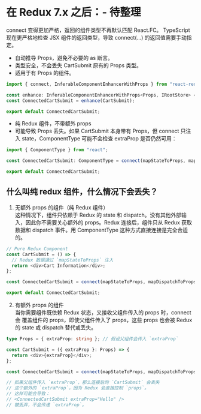 # 在 Redux 7.x 之后：- 待整理

connect 变得更加严格，返回的组件类型不再默认匹配 React.FC。
TypeScript 现在更严格地检查 JSX 组件的返回类型，导致 connect(...) 的返回值需要手动指定。


- 自动推导 Props，避免不必要的 as 断言。
- 类型安全，不会丢失 CartSubmit 原有的 Props 类型。
- 适用于有 Props 的组件。
```ts
import { connect, InferableComponentEnhancerWithProps } from "react-redux";

const enhance: InferableComponentEnhancerWithProps<Props, IRootStore> = connect(mapStateToProps, mapDispatchToProps);
const ConnectedCartSubmit = enhance(CartSubmit);

export default ConnectedCartSubmit;
```

- 纯 Redux 组件，不带额外 props
- 可能导致 Props 丢失。如果 CartSubmit 本身带有 Props，但 connect 只注入 state，ComponentType 可能不会检查 extraProp 是否仍然可用：
```ts
import { ComponentType } from "react";

const ConnectedCartSubmit: ComponentType = connect(mapStateToProps, mapDispatchToProps)(CartSubmit);

export default ConnectedCartSubmit;
```

## 什么叫纯 redux 组件，什么情况下会丢失？
1. 无额外 props 的组件（纯 Redux 组件）  
这种情况下，组件只依赖于 Redux 的 state 和 dispatch。没有其他外部输入，因此你不需要关心额外的 props。Redux 连接后，组件只从 Redux 获取数据和 dispatch 事件。用 ComponentType 这种方式直接连接是完全合适的。

```ts
// Pure Redux Component
const CartSubmit = () => {
  // Redux 数据通过 `mapStateToProps` 注入
  return <div>Cart Information</div>;
};

const ConnectedCartSubmit = connect(mapStateToProps, mapDispatchToProps)(CartSubmit);

export default ConnectedCartSubmit;

```
2. 有额外 props 的组件  
当你需要组件既依赖 Redux 状态，又接收父组件传入的 props 时，connect 会 覆盖组件的 props，即使父组件传入了 props，这些 props 也会被 Redux 的 state 或 dispatch 替代或丢失。
```ts
type Props = { extraProp: string }; // 假设父组件会传入 `extraProp`

const CartSubmit = ({ extraProp }: Props) => {
  return <div>{extraProp}</div>;
};

const ConnectedCartSubmit = connect(mapStateToProps, mapDispatchToProps)(CartSubmit);

// 如果父组件传入 `extraProp`，那么连接后的 `CartSubmit` 会丢失
// 这个额外的 `extraProp`，因为 Redux 会直接控制 `props`。
// 这样可能会导致：
// <ConnectedCartSubmit extraProp="Hello" />
// 被丢弃，不会传递 `extraProp`。
```